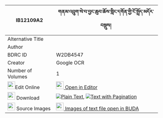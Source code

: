 |IB12109A2|གནམ་འབྲུག་སེ་བ་བྱང་ཆུབ་ཆོས་གླིང་དགོན་གྱི་ངོ་སྤྲོད་མདོར་བསྡུས། 
| --- | --- 
|Alternative Title |
|Author | 
|BDRC ID | W2DB4547
|Creator | Google OCR
|Number of Volumes| 1
|<img width="25" src="https://img.icons8.com/color/25/000000/edit-property.png">Edit Online| [<img width="25" src="https://avatars.githubusercontent.com/u/45091458?s=200&v=4"> Open in Editor](http://editor.openpecha.org/IB12109A2)
|<img width="25" src="https://img.icons8.com/fluent/48/000000/download-2.png"/>  Download | [![](https://img.icons8.com/color/20/000000/txt.png)Plain Text](https://github.com/Openpecha/IB12109A2/releases/download/v1/nam_druk_sewa_changchub_cho_li_plain_IB12109A2.zip), [![](https://img.icons8.com/color/20/000000/txt.png)Text with Pagination](https://github.com/Openpecha/IB12109A2/releases/download/v1/nam_druk_sewa_changchub_cho_li_pages_IB12109A2.zip)
|<img width="25" src="https://img.icons8.com/plasticine/100/000000/pictures-folder.png"/>  Source Images | [<img width="25" src="https://library.bdrc.io/icons/BUDA-small.svg"> Images of text file open in BUDA](https://library.bdrc.io/show/bdr:W2DB4547)